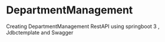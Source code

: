 # DepartmentManagement

Creating DepartmentManagement RestAPI using springboot 3 , Jdbctemplate and Swagger
